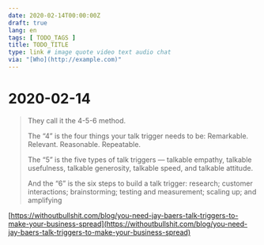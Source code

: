 ```yaml
---
date: 2020-02-14T00:00:00Z
draft: true
lang: en
tags: [ TODO_TAGS ]
title: TODO_TITLE
type: link # image quote video text audio chat
via: "[Who](http://example.com)"
---
```



# 2020-02-14

> They call it the 4-5-6 method.
>
> The “4” is the four things your talk trigger needs to be: Remarkable. Relevant. Reasonable. Repeatable.
>
> The “5” is the five types of talk triggers — talkable empathy, talkable usefulness, talkable generosity, talkable speed, and talkable attitude.
>
> And the “6” is the six steps to build a talk trigger: research; customer interactions; brainstorming; testing and measurement; scaling up; and amplifying

[https://withoutbullshit.com/blog/you-need-jay-baers-talk-triggers-to-make-your-business-spread](https://withoutbullshit.com/blog/you-need-jay-baers-talk-triggers-to-make-your-business-spread)

